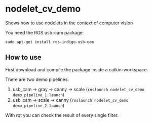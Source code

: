 # nodelet_cv_demo
Shows how to use nodelets in the context of computer vision

You need the ROS usb-cam package:

```sudo apt-get install ros-indigo-usb-cam```

## How to use
First download and compile the package inside a catkin-workspace.

There are two demo pipelines:

1. usb_cam -> gray -> canny -> scale (```roslaunch nodelet_cv_demo demo_pipeline_1.launch```)
2. usb_cam -> scale -> canny (```roslaunch nodelet_cv_demo demo_pipeline_2.launch```)

With rqt you can check the result of every single filter.
